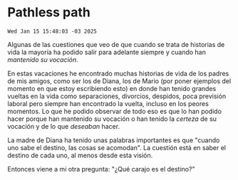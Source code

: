 # Pathless path

`Wed Jan 15 15:48:03 -03 2025`

Algunas de las cuestiones que veo de que cuando se trata de historias de vida
la mayoría ha podido salir para adelante siempre y cuando han *mantenido su vocación*.

En estas vacaciones he encontrado muchas historias de vida de los padres de mis amigos,
como ser los de Diana, los de Mario (por poner ejemplos del momento en que estoy escribiendo esto)
en donde han tenido grandes vueltas en la vida
como separaciones, divorcios, despidos, poca previsión laboral
pero siempre han encontrado la vuelta, incluso en los peores momentos.
Lo que he podido observar de todo eso es que lo han podido hacer porque han mantenido
su vocación o han tenido la *certeza* de su vocación y de lo que *deseaban* hacer.

La madre de Diana ha tenido unas palabras importantes es que
"cuando uno sabe el destino, las cosas se acomodan".
La cuestión está en saber el destino de cada uno,
al menos desde esta visión.

Entonces viene a mi otra pregunta:
"¿Qué carajo es el destino?"
